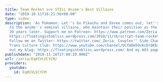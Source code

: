 ```yaml
---
title: Team Rocket are STILL Anime's Best Villains
date: "2019-10-11T16:21:56+08:00"
type: video
description: 'As Pokemon: Let''s Go Pikachu and Eevee comes out, let''s look back
  to the anime''s seminal villains, who maintain their position as the medium''s best
  20 years later. Support me on Patreon: https://www.patreon.com/Zeria Transcript:
  https://floatingintobliss.wordpress.com/2018/11/16/script-team-rocket-are-still-animes-best-villains/
  Follow me on Twitter: https://twitter.com/_Zeria_ Couples'' Side Channel: https://www.youtube.com/channel/UC9mvbU-HNjLzYqx8ZiHsdBw
  Trans Culture Club: https://www.youtube.com/channel/UCfmDm5OvKcDrDKb3F8sxVrw Check
  out my blog: https://floatingintobliss.wordpress.com/ And my AO3 page: https://archiveofourown.org/users/Zeria/works'
publishdate: "2018-11-16T17:00:29.000Z"
url: /zeria/Eq0IVLECYCM/
providers:
  youtube:
    id: Eq0IVLECYCM
---
```

